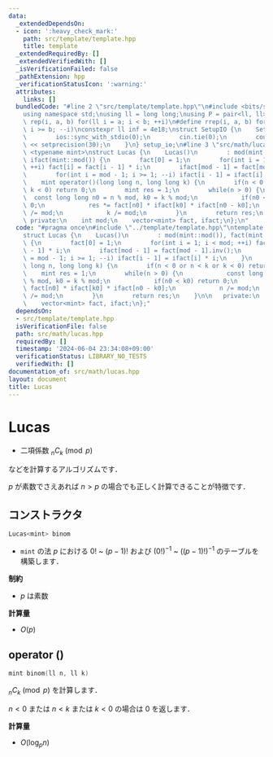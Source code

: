 ```yaml
---
data:
  _extendedDependsOn:
  - icon: ':heavy_check_mark:'
    path: src/template/template.hpp
    title: template
  _extendedRequiredBy: []
  _extendedVerifiedWith: []
  _isVerificationFailed: false
  _pathExtension: hpp
  _verificationStatusIcon: ':warning:'
  attributes:
    links: []
  bundledCode: "#line 2 \"src/template/template.hpp\"\n#include <bits/stdc++.h>\n\
    using namespace std;\nusing ll = long long;\nusing P = pair<ll, ll>;\n#define\
    \ rep(i, a, b) for(ll i = a; i < b; ++i)\n#define rrep(i, a, b) for(ll i = a;\
    \ i >= b; --i)\nconstexpr ll inf = 4e18;\nstruct SetupIO {\n    SetupIO() {\n\
    \        ios::sync_with_stdio(0);\n        cin.tie(0);\n        cout << fixed\
    \ << setprecision(30);\n    }\n} setup_io;\n#line 3 \"src/math/lucas.hpp\"\ntemplate\
    \ <typename mint>\nstruct Lucas {\n    Lucas()\n        : mod(mint::mod()), fact(mint::mod()),\
    \ ifact(mint::mod()) {\n        fact[0] = 1;\n        for(int i = 1; i < mod;\
    \ ++i) fact[i] = fact[i - 1] * i;\n        ifact[mod - 1] = fact[mod - 1].inv();\n\
    \        for(int i = mod - 1; i >= 1; --i) ifact[i - 1] = ifact[i] * i;\n    }\n\
    \    mint operator()(long long n, long long k) {\n        if(n < 0 or n < k or\
    \ k < 0) return 0;\n        mint res = 1;\n        while(n > 0) {\n          \
    \  const long long n0 = n % mod, k0 = k % mod;\n            if(n0 < k0) return\
    \ 0;\n            res *= fact[n0] * ifact[k0] * ifact[n0 - k0];\n            n\
    \ /= mod;\n            k /= mod;\n        }\n        return res;\n    }\n\n  \
    \ private:\n    int mod;\n    vector<mint> fact, ifact;\n};\n"
  code: "#pragma once\n#include \"../template/template.hpp\"\ntemplate <typename mint>\n\
    struct Lucas {\n    Lucas()\n        : mod(mint::mod()), fact(mint::mod()), ifact(mint::mod())\
    \ {\n        fact[0] = 1;\n        for(int i = 1; i < mod; ++i) fact[i] = fact[i\
    \ - 1] * i;\n        ifact[mod - 1] = fact[mod - 1].inv();\n        for(int i\
    \ = mod - 1; i >= 1; --i) ifact[i - 1] = ifact[i] * i;\n    }\n    mint operator()(long\
    \ long n, long long k) {\n        if(n < 0 or n < k or k < 0) return 0;\n    \
    \    mint res = 1;\n        while(n > 0) {\n            const long long n0 = n\
    \ % mod, k0 = k % mod;\n            if(n0 < k0) return 0;\n            res *=\
    \ fact[n0] * ifact[k0] * ifact[n0 - k0];\n            n /= mod;\n            k\
    \ /= mod;\n        }\n        return res;\n    }\n\n   private:\n    int mod;\n\
    \    vector<mint> fact, ifact;\n};"
  dependsOn:
  - src/template/template.hpp
  isVerificationFile: false
  path: src/math/lucas.hpp
  requiredBy: []
  timestamp: '2024-06-04 23:34:08+09:00'
  verificationStatus: LIBRARY_NO_TESTS
  verifiedWith: []
documentation_of: src/math/lucas.hpp
layout: document
title: Lucas
---
```


# Lucas

- 二項係数 $_n C _k \pmod{p}$

などを計算するアルゴリズムです．

$p$ が素数でさえあれば $n > p$ の場合でも正しく計算できることが特徴です．

## コンストラクタ

```cpp
Lucas<mint> binom
```

- `mint` の法 $p$ における $0!$ ~ $(p - 1)!$ および $(0!)^{-1}$ ~ $((p - 1)!)^{-1}$ のテーブルを構築します．

**制約**

- $p$ は素数

**計算量**

- $O(p)$

## operator ()

```cpp
mint binom(ll n, ll k)
```

$_n C _k \pmod{p}$ を計算します．

$n < 0$ または $n < k$ または $k < 0$ の場合は $0$ を返します．

**計算量**

- $O(\log_p n)$